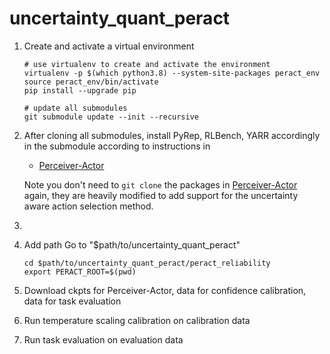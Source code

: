 # uncertainty_quant_peract

1. Create and activate a virtual environment
   ```
   # use virtualenv to create and activate the environment
   virtualenv -p $(which python3.8) --system-site-packages peract_env  
   source peract_env/bin/activate
   pip install --upgrade pip

   # update all submodules
   git submodule update --init --recursive
   ```
2. After cloning all submodules, install PyRep, RLBench, YARR accordingly in the submodule according to instructions in
   - [Perceiver-Actor](https://github.com/peract/peract)
  
   Note you don't need to ```git clone``` the packages in [Perceiver-Actor](https://github.com/peract/peract) again, they are heavily modified to add support for the uncertainty aware action selection method.

4. 
2. Add path Go to "$path/to/uncertainty_quant_peract"
   ```
   cd $path/to/uncertainty_quant_peract/peract_reliability
   export PERACT_ROOT=$(pwd)
   ```
3. Download ckpts for Perceiver-Actor, data for confidence calibration, data for task evaluation
4. Run temperature scaling calibration on calibration data
5. Run task evaluation on evaluation data

